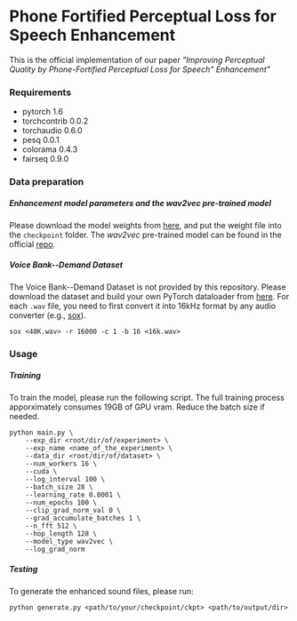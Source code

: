 # Phone Fortified Perceptual Loss for Speech Enhancement
This is the official implementation of our paper *"Improving Perceptual Quality by Phone-Fortified Perceptual Loss for Speech" Enhancement"*

### Requirements
- pytorch 1.6
- torchcontrib 0.0.2
- torchaudio 0.6.0
- pesq 0.0.1
- colorama 0.4.3
- fairseq 0.9.0

### Data preparation
##### Enhancement model parameters and the *wav2vec* pre-trained model
Please download the model weights from [here](https://drive.google.com/file/d/1QP2bcmnn1yHybsmUbCj9f0xjUyRvrqJa/view?usp=sharing), and put the weight file into the `checkpoint` folder.
The *wav2vec* pre-trained model can be found in the official [repo](https://github.com/pytorch/fairseq/blob/master/examples/wav2vec/README.md#pre-trained-models-1).

##### Voice Bank--Demand Dataset
The Voice Bank--Demand Dataset is not provided by this repository. Please download the dataset and build your own PyTorch dataloader from [here](https://datashare.is.ed.ac.uk/handle/10283/1942?show=full).
For each `.wav` file, you need to first convert it into 16kHz format by any audio converter (e.g., [sox](http://sox.sourceforge.net/)).
```
sox <48K.wav> -r 16000 -c 1 -b 16 <16k.wav>
```

### Usage
##### Training
To train the model, please run the following script.
The full training process apporximately consumes 19GB of GPU vram. Reduce the batch size if needed.
```
python main.py \
    --exp_dir <root/dir/of/experiment> \
    --exp_name <name_of_the_experiment> \
    --data_dir <root/dir/of/dataset> \
    --num_workers 16 \
    --cuda \
    --log_interval 100 \
    --batch_size 28 \
    --learning_rate 0.0001 \
    --num_epochs 100 \
    --clip_grad_norm_val 0 \
    --grad_accumulate_batches 1 \
    --n_fft 512 \
    --hop_length 128 \
    --model_type wav2vec \
    --log_grad_norm
```
##### Testing
To generate the enhanced sound files, please run:
```
python generate.py <path/to/your/checkpoint/ckpt> <path/to/output/dir>
```

